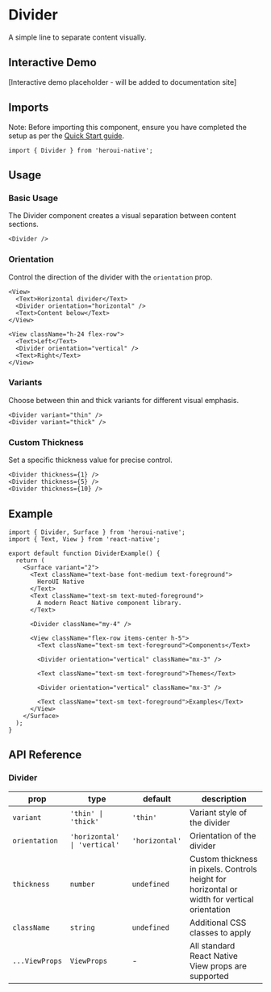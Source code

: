 # Divider

A simple line to separate content visually.

## Interactive Demo

[Interactive demo placeholder - will be added to documentation site]

## Imports

Note: Before importing this component, ensure you have completed the setup as per the [Quick Start guide](../../../README.md).

```tsx
import { Divider } from 'heroui-native';
```

## Usage

### Basic Usage

The Divider component creates a visual separation between content sections.

```tsx
<Divider />
```

### Orientation

Control the direction of the divider with the `orientation` prop.

```tsx
<View>
  <Text>Horizontal divider</Text>
  <Divider orientation="horizontal" />
  <Text>Content below</Text>
</View>

<View className="h-24 flex-row">
  <Text>Left</Text>
  <Divider orientation="vertical" />
  <Text>Right</Text>
</View>
```

### Variants

Choose between thin and thick variants for different visual emphasis.

```tsx
<Divider variant="thin" />
<Divider variant="thick" />
```

### Custom Thickness

Set a specific thickness value for precise control.

```tsx
<Divider thickness={1} />
<Divider thickness={5} />
<Divider thickness={10} />
```

## Example

```tsx
import { Divider, Surface } from 'heroui-native';
import { Text, View } from 'react-native';

export default function DividerExample() {
  return (
    <Surface variant="2">
      <Text className="text-base font-medium text-foreground">
        HeroUI Native
      </Text>
      <Text className="text-sm text-muted-foreground">
        A modern React Native component library.
      </Text>

      <Divider className="my-4" />

      <View className="flex-row items-center h-5">
        <Text className="text-sm text-foreground">Components</Text>

        <Divider orientation="vertical" className="mx-3" />

        <Text className="text-sm text-foreground">Themes</Text>

        <Divider orientation="vertical" className="mx-3" />

        <Text className="text-sm text-foreground">Examples</Text>
      </View>
    </Surface>
  );
}
```

## API Reference

### Divider

| prop           | type                         | default        | description                                                                                  |
| -------------- | ---------------------------- | -------------- | -------------------------------------------------------------------------------------------- |
| `variant`      | `'thin' \| 'thick'`          | `'thin'`       | Variant style of the divider                                                                 |
| `orientation`  | `'horizontal' \| 'vertical'` | `'horizontal'` | Orientation of the divider                                                                   |
| `thickness`    | `number`                     | `undefined`    | Custom thickness in pixels. Controls height for horizontal or width for vertical orientation |
| `className`    | `string`                     | `undefined`    | Additional CSS classes to apply                                                              |
| `...ViewProps` | `ViewProps`                  | -              | All standard React Native View props are supported                                           |
